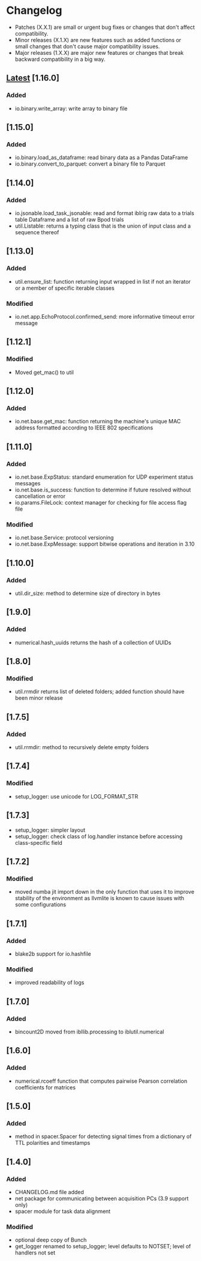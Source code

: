 # Changelog
* Patches (X.X.1) are small or urgent bug fixes or changes that don't affect compatibility.
* Minor releases (X.1.X) are new features such as added functions or small changes that don't cause major compatibility issues.
* Major releases (1.X.X) are major new features or changes that break backward compatibility in a big way.

## [Latest](https://github.com/int-brain-lab/iblutil/commits/main) [1.16.0]

### Added

- io.binary.write_array: write array to binary file

## [1.15.0]

### Added

- io.binary.load_as_dataframe: read binary data as a Pandas DataFrame
- io.binary.convert_to_parquet: convert a binary file to Parquet

## [1.14.0]

### Added

- io.jsonable.load_task_jsonable: read and format iblrig raw data to a trials table Dataframe and a list of raw Bpod trials
- util.Listable: returns a typing class that is the union of input class and a sequence thereof

## [1.13.0]

### Added

- util.ensure_list: function returning input wrapped in list if not an iterator or a member of specific iterable classes

### Modified

- io.net.app.EchoProtocol.confirmed_send: more informative timeout error message

## [1.12.1]

### Modified

- Moved get_mac() to util

## [1.12.0]

### Added

- io.net.base.get_mac: function returning the machine's unique MAC address formatted according to IEEE 802 specifications

## [1.11.0]

### Added

- io.net.base.ExpStatus: standard enumeration for UDP experiment status messages
- io.net.base.is_success: function to determine if future resolved without cancellation or error
- io.params.FileLock: context manager for checking for file access flag file

### Modified

- io.net.base.Service: protocol versioning
- io.net.base.ExpMessage: support bitwise operations and iteration in 3.10

## [1.10.0]

### Added

- util.dir_size: method to determine size of directory in bytes

## [1.9.0]

### Added

- numerical.hash_uuids returns the hash of a collection of UUIDs

## [1.8.0]

### Modified

- util.rrmdir returns list of deleted folders; added function should have been minor release

## [1.7.5]

### Added

- util.rrmdir: method to recursively delete empty folders

##  [1.7.4]

### Modified

- setup_logger: use unicode for LOG_FORMAT_STR

##  [1.7.3]

- setup_logger: simpler layout  
- setup_logger: check class of log.handler instance before accessing class-specific field

##  [1.7.2]

### Modified

- moved numba jit import down in the only function that uses it to improve stability of the environment
as llvmlite is known to cause issues with some configurations

##  [1.7.1]

### Added

- blake2b support for io.hashfile

### Modified

- improved readability of logs

## [1.7.0]

### Added

- bincount2D moved from ibllib.processing to iblutil.numerical

## [1.6.0]

### Added

- numerical.rcoeff function that computes pairwise Pearson correlation coefficients for matrices

## [1.5.0]

### Added

- method in spacer.Spacer for detecting signal times from a dictionary of TTL polarities and timestamps

## [1.4.0]

### Added

- CHANGELOG.md file added
- net package for communicating between acquisition PCs (3.9 support only)
- spacer module for task data alignment

### Modified

- optional deep copy of Bunch
- get_logger renamed to setup_logger; level defaults to NOTSET; level of handlers not set
